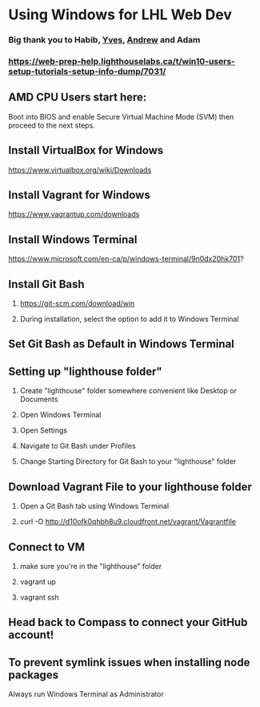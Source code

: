 # Using Windows for LHL Web Dev

### Big thank you to Habib, [Yves](https://github.com/ycandau), [Andrew](https://github.com/ahSOLO) and Adam
### https://web-prep-help.lighthouselabs.ca/t/win10-users-setup-tutorials-setup-info-dump/7031/

## AMD CPU Users start here: 

Boot into BIOS and enable Secure Virtual Machine Mode (SVM) then proceed to the next steps.


## Install VirtualBox for Windows
https://www.virtualbox.org/wiki/Downloads

## Install Vagrant for Windows

https://www.vagrantup.com/downloads 

## Install Windows Terminal

https://www.microsoft.com/en-ca/p/windows-terminal/9n0dx20hk701? 

## Install Git Bash

1.	https://git-scm.com/download/win 

2.	During installation, select the option to add it to Windows Terminal

##	Set Git Bash as Default in Windows Terminal

## Setting up "lighthouse folder"	

1. Create "lighthouse" folder somewhere convenient like Desktop or Documents

2. Open Windows Terminal

3. Open Settings 

4.	Navigate to Git Bash under Profiles

5.	Change Starting Directory for Git Bash to your "lighthouse" folder

##	Download Vagrant File to your lighthouse folder

1.	Open a Git Bash tab using Windows Terminal

2.	curl -O http://d10ofk0qhbh8u9.cloudfront.net/vagrant/Vagrantfile

##	Connect to VM

1.	make sure you're in the "lighthouse" folder

2.	vagrant up

3.	vagrant ssh

## Head back to Compass to connect your GitHub account!

## To prevent symlink issues when installing node packages
Always run Windows Terminal as Administrator

